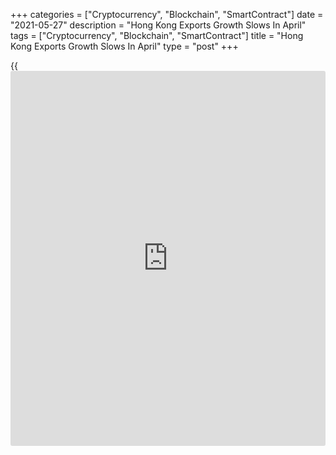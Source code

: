 +++
categories = ["Cryptocurrency", "Blockchain", "SmartContract"]
date = "2021-05-27"
description = "Hong Kong Exports Growth Slows In April"
tags = ["Cryptocurrency", "Blockchain", "SmartContract"]
title = "Hong Kong Exports Growth Slows In April"
type = "post"
+++

{{<iframe id="large-banner" src="https://www.bounty.group/#slide=14.0" width="100%" height="600" scrolling="no" style="border: 0px solid rgb(216, 221, 230); border-radius: 3px;">}}

Hong Kong's merchandise exports grew at a softer pace in April, data
from the Census and Statistics Department showed on Thursday.

Exports rose 24.4 percent year-on-year in April, after a 26.4 percent
increase in March.

Imports gained 25.2 percent annually in April, following a 21.7 percent
increase in the previous month.

The trade deficit widened to HK$31.776 billion in April from HK$23.337
billion in the same month last year. In March, the deficit was HK$26.967
billion.

"Looking ahead, the sustained revival of the global [economy][1] should
continue to render support to Hong Kong's export performance in the near
term," a government spokesman said.

"Yet, the evolving pandemic situation, along with other risk factors
such as China-US relations and geopolitical tensions, still warrant
attention," spokesman added.

For comments and feedback [contact](https://www.playgroundfx.com/contact/): editorial@rtt[news](https://www.letsplayfx.com/blog/forex-news-website/).com

[Economic News][1]

 **What parts of the world are seeing the best (and worst) economic
performances lately? Click[here][2] to check out our [Econ Scorecard][2]
and find out! See up-to-the-moment [ranking](https://www.playgroundfx.com/blog/crypto-exchange-ranking/)s for the best and worst
performers in [GDP][3], [unemployment rate][4], [inflation][5] and much
more.**

   1. www.rtt[news](https://www.letsplayfx.com/blog/forex-news-website/).com/Content/EconomicNews.aspx
   2. www.rtt[news](https://www.letsplayfx.com/blog/forex-news-website/).com/economic-scorecard/world-rank/industrial-production/highest-performance.aspx
   3. www.rtt[news](https://www.letsplayfx.com/blog/forex-news-website/).com/economic-scorecard/world-rank/GDP/highest-performance.aspx
   4. www.rtt[news](https://www.letsplayfx.com/blog/forex-news-website/).com/economic-scorecard/world-rank/unemployment-rate/lowest-performance.aspx
   5. www.rtt[news](https://www.letsplayfx.com/blog/forex-news-website/).com/economic-scorecard/world-rank/CPI/highest-performance.aspx